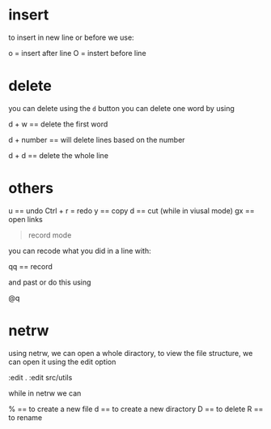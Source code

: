 # insert 

to insert in new line or before we use:

o = insert after line
O = instert before line

# delete 

you can delete using the `d` button
you can delete one word by using

d + w == delete the first word 

d + number == will delete lines based on the number

d + d == delete the whole line

# others 

u == undo 
Ctrl + r = redo 
y == copy
d == cut (while in viusal mode)
gx == open links

> record mode 

you can recode what you did in a line with:

qq == record

and past or do this using 

@q 

# netrw 
using netrw, we can open a whole diractory, to view the file structure, we can open it using the edit option

:edit .
:edit src/utils

while in netrw we can 

% == to create a new file
d == to create a new diractory
D == to delete
R == to rename


